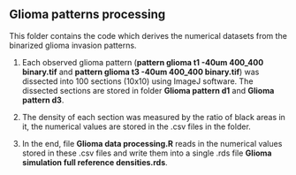 ## Glioma patterns processing ##
This folder contains the code which derives the numerical datasets from the binarized glioma invasion patterns. 

1. Each observed glioma pattern (**pattern glioma t1 -40um 400_400 binary.tif** and **pattern glioma t3 -40um 400_400 binary.tif**) was dissected into 100 sections (10x10) using ImageJ software. The dissected sections are stored in folder **Glioma pattern d1** and **Glioma pattern d3**. 

2. The density of each section was measured by the ratio of black areas in it, the numerical values are stored in the .csv files in the folder. 

3. In the end, file **Glioma data processing.R** reads in the numerical values stored in these .csv files and write them into a single .rds file **Glioma simulation full reference densities.rds**. 
